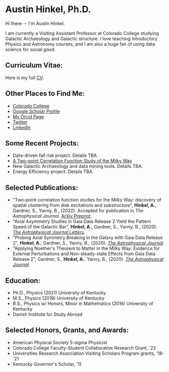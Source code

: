 # Austin Hinkel, Ph.D.

Hi there -- I'm Austin Hinkel.  

I am currently a Visiting Assistant Professor at Colorado College studying Galactic Archaeology and Galactic structure.  I love teaching introductory Physics and Astronomy courses, and I am also a huge fan of using data science for social good.  



## Curriculum Vitae:

Here is my full [CV](https://ahinkel.github.io/assets/pdfs/AustinHinkel_CV-9.pdf).



## Other Places to Find Me:


- [Colorado College](https://www.coloradocollege.edu/basics/contact/directory/people/hinkel_austin.html)
- [Google Scholar Profile](https://scholar.google.com/citations?user=Act8eHcAAAAJ&hl=en&oi=ao)
- [My Orcid Page](https://orcid.org/0000-0002-9785-914X)
- [Twitter](https://twitter.com/iHinkthere4iam)
- [LinkedIn](https://www.linkedin.com/in/austin-hinkel/)



## Some Recent Projects:


- Data-driven fall risk project.  Details TBA.
- [A Two-point Correlation Function Study of the Milky Way](/projects/MilkyWay_2PCF)
- New Galactic Archaeology and data mining tools.  Details TBA.
- Energy Efficiency project.  Details TBA.



## Selected Publications:


- "Two-point correlation function studies for the Milky Way: discovery of spatial clustering from disk excitations and substructure", **Hinkel, A.**, Gardner, S., Yanny, B., (2022). Accepted for publication in *The Astrophysical Journal*. [ArXiv Preprint](https://arxiv.org/abs/2210.13450).
- "Axial Asymmetry Studies in Gaia Data Release 2 Yield the Pattern Speed of the Galactic Bar", **Hinkel, A.**, Gardner, S., Yanny, B., (2020). [*The Astrophysical Journal Letters*](https://doi.org/10.3847/2041-8213/aba905).
- "Probing Axial Symmetry Breaking in the Galaxy with Gaia Data Release 2", **Hinkel, A.**, Gardner, S., Yanny, B., (2020). [*The Astrophysical Journal*](https://doi.org/10.3847/1538-4357/ab8235)
- "Applying Noether's Theorem to Matter in the Milky Way: Evidence for External Perturbations and Non-steady-state Effects from Gaia Data Release 2", Gardner, S., **Hinkel, A.**, Yanny, B., (2020). [*The Astrophysical Journal*](https://doi.org/10.3847/1538-4357/ab66c8)



## Education:


- Ph.D., Physics (2021) University of Kentucky
- M.S., Physics (2018) University of Kentucky
- B.S., Physics w/ Honors, Minor in Mathematics (2016) University of Kentucky
- Danish Institute for Study Abroad



## Selected Honors, Grants, and Awards:


- American Physical Society 5-sigma Physicist
- Colorado College Faculty-Student Collaborative Research Grant, '22
- Universities Research Association Visiting Scholars Program grants, '18-'21
- Kentucky Governor's Scholar, '11






